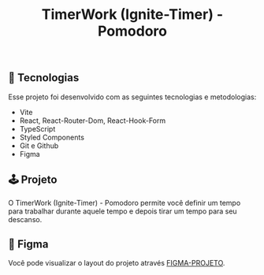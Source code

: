 <h1 align="center"> TimerWork (Ignite-Timer) - Pomodoro </h1>

<br>

## 🚀 Tecnologias

Esse projeto foi desenvolvido com as seguintes tecnologias e metodologias:

- Vite
- React, React-Router-Dom, React-Hook-Form
- TypeScript
- Styled Components
- Git e Github
- Figma

## 🕹️ Projeto

O TimerWork (Ignite-Timer) - Pomodoro permite você definir um tempo para trabalhar durante aquele tempo e depois tirar um tempo para seu descanso.

## 🔖 Figma

Você pode visualizar o layout do projeto através [FIGMA-PROJETO](https://www.figma.com/community/file/1127351821076435124/ignite-timer).
